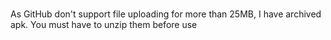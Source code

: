 #
As GitHub don't support file uploading for more than 25MB, I have archived apk.
You must have to unzip them before use